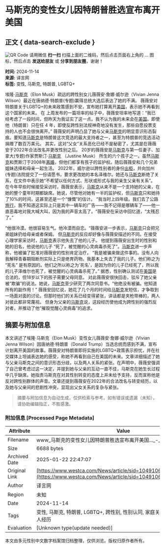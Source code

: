 # 马斯克的变性女儿因特朗普胜选宣布离开美国

## 正文 { data-search-exclude }


![QR Code](https://chart.googleapis.com/chart?chs=280x280&cht=qr&choe=UTF-8&chl=http%3A%2F%2Fwww.vancouverren.com%2Fpda%2Fnews%2Fop%3Dview%2Fsid%3D1049106%2Fapp%3Dweixin%2Fruid%3D1%2Flang%3Dschinese.html) 请用微信 **扫一扫** 扫描上面的二维码，然后点击页面右上角的 ... 图标，然后点击 **发送给朋友** 或 **分享到朋友圈**，谢谢！

**时间:** 2024-11-14  
**来源:** 译言网  
**标签:** 变性, 马斯克, 特朗普, LGBTQ+

埃隆·[马斯克](News/tags/tag=%C2%ED%CB%B9%BF%CB/lang=schinese.html?utm_source=westca&utm_medium=tag&utm_campaign=news_extend)（Elon Musk）疏远的跨性别女儿薇薇安·詹娜·威尔逊（Vivian Jenna Wilson）最近在唐纳德·特朗普(专题)赢得总统大选后表达了她的不满。 薇薇安对特朗普关于LGBTQ+的未来政策感到不安，宣布她打算离开[美国](News/tags/tag=%C3%C0%B9%FA/lang=schinese.html?utm_source=westca&utm_medium=tag&utm_campaign=news_extend)，表示她不再看到这个国家的未来。 在 上周发布的一篇坦率的帖子中，薇薇安坦率地写道：“我已经考虑了一段时间，但昨天为我证实了这一点。我不认为我的未来会在[美国](News/tags/tag=%C3%C0%B9%FA/lang=schinese.html?utm_source=westca&utm_medium=tag&utm_campaign=news_extend)。即使他（特朗普）只在任 4 年，即使反跨性别法规神奇地没有发生，那些自愿投票支持的人也不会很快离开。” 薇薇安的声明凸显了她与父亲[马斯克](News/tags/tag=%C2%ED%CB%B9%BF%CB/lang=schinese.html?utm_source=westca&utm_medium=tag&utm_campaign=news_extend)的明显意识形态裂痕。要知道[马斯克](News/tags/tag=%C2%ED%CB%B9%BF%CB/lang=schinese.html?utm_source=westca&utm_medium=tag&utm_campaign=news_extend)是特朗普这次竞选的最大支持者之一，甚至为特朗普的竞选活动捐赠了数百万美元。 其实，这对“父女”关系恶化已经不是秘密了，尤其是在薇薇安于2022年合法改名并更改性别之后。 20岁的薇薇安是[马斯克](News/tags/tag=%C2%ED%CB%B9%BF%CB/lang=schinese.html?utm_source=westca&utm_medium=tag&utm_campaign=news_extend)与第一任妻子、加拿大(专题)作家贾斯汀·[马斯克](News/tags/tag=%C2%ED%CB%B9%BF%CB/lang=schinese.html?utm_source=westca&utm_medium=tag&utm_campaign=news_extend) （Justine Musk） 所生的六个孩子之一。虽然[马斯克](News/tags/tag=%C2%ED%CB%B9%BF%CB/lang=schinese.html?utm_source=westca&utm_medium=tag&utm_campaign=news_extend)和贾斯汀于2008年[离婚](News/tags/tag=%C0%EB%BB%E9/lang=schinese.html?utm_source=westca&utm_medium=tag&utm_campaign=news_extend)，但他们都享有孩子的监护权。随后薇薇安和几个兄弟姐妹选择和母亲一起生活。 2022年，威尔逊以跨性别者的身份[出柜](News/tags/tag=%B3%F6%B9%F1/lang=schinese.html?utm_source=westca&utm_medium=tag&utm_campaign=news_extend)，并向加州(专题)法院提交了一份请愿书，要求更改她的本名泽维尔。她还与[马斯克](News/tags/tag=%C2%ED%CB%B9%BF%CB/lang=schinese.html?utm_source=westca&utm_medium=tag&utm_campaign=news_extend)断绝了关系，在文件中表示她“不希望以任何方式、形状或形式与我的亲生父亲有关系”。 在今年早些时候接受采访时，薇薇安表示，[马斯克](News/tags/tag=%C2%ED%CB%B9%BF%CB/lang=schinese.html?utm_source=westca&utm_medium=tag&utm_campaign=news_extend)从来不是一个支持她的父亲，在她的整个童年时期都缺席。她说，尽管他对她有一半的监护权，但[马斯克](News/tags/tag=%C2%ED%CB%B9%BF%CB/lang=schinese.html?utm_source=westca&utm_medium=tag&utm_campaign=news_extend)只和她待了10%的时间，这甚至还是一个“慷慨”的估计。 “我当时上四年级。我们去了公路[旅行](News/tags/tag=%C2%C3%D0%D0/lang=schinese.html?utm_source=westca&utm_medium=tag&utm_campaign=news_extend)，我不知道这实际上只是其中一辆车的广告——我不记得是哪辆车了——他一直恶毒地对我大喊大叫，因为我的声音太高了。“薇薇安在采访中回忆道，“太残忍了。”

“他很冷漠。他很容易生气。他冷漠而自恋。“薇薇安进一步表示，[马斯克](News/tags/tag=%C2%ED%CB%B9%BF%CB/lang=schinese.html?utm_source=westca&utm_medium=tag&utm_campaign=news_extend)只会把兄弟姐妹扔给母亲或者保姆。 但[马斯克](News/tags/tag=%C2%ED%CB%B9%BF%CB/lang=schinese.html?utm_source=westca&utm_medium=tag&utm_campaign=news_extend)的反应却好像与薇薇安描述的不同。在接受心理学家采访时，[马斯克](News/tags/tag=%C2%ED%CB%B9%BF%CB/lang=schinese.html?utm_source=westca&utm_medium=tag&utm_campaign=news_extend)表示他失去了他的儿子。 他提到薇薇安出生时的性别和她的旧名，他说他的儿子 “死了，被觉醒的心灵病毒杀死了”。[马斯克](News/tags/tag=%C2%ED%CB%B9%BF%CB/lang=schinese.html?utm_source=westca&utm_medium=tag&utm_campaign=news_extend)进一步声称，他被骗了批准对薇薇安的性别肯定治疗。 “我是被骗来做这件事的。没有人向我解释青春期阻断剂实际上只是绝育药物。我基本上失去了我的儿子。他们称之为 “死名” 是有原因的。他们之所以称之为'死名'，是因为你的儿子已经死了，所以我的儿子泽维尔也死了，被觉醒的心灵病毒杀死了。” 据悉，性别确认测试在[美国](News/tags/tag=%C3%C0%B9%FA/lang=schinese.html?utm_source=westca&utm_medium=tag&utm_campaign=news_extend)是合法的，但18岁以下的孩子需要父母同意。 对此薇薇安很快回击，驳斥了她父亲被“欺骗”的说法。她说，[马斯克](News/tags/tag=%C2%ED%CB%B9%BF%CB/lang=schinese.html?utm_source=westca&utm_medium=tag&utm_campaign=news_extend)至少研究了两次同意书。“他绝没有被骗。他知道所有的副作用！” 薇薇安回忆说，她花了几个月的时间给[马斯克](News/tags/tag=%C2%ED%CB%B9%BF%CB/lang=schinese.html?utm_source=westca&utm_medium=tag&utm_campaign=news_extend)发短信，才争取到一场面对面的讨论。但那时他们的关系已经变得紧张，讲话都是夹枪带棒的，两人对彼此都非常蔑视。 但身为父亲的[马斯克](News/tags/tag=%C2%ED%CB%B9%BF%CB/lang=schinese.html?utm_source=westca&utm_medium=tag&utm_campaign=news_extend)说，这段经历使他成为跨性别的强烈反对者，并推动了他“摧毁觉醒心灵病毒”的追求。
<!-- tcd_original_link https://www.westca.com/News/article/sid=1049106/lang=schinese.html -->


## 摘要与附加信息

<!-- tcd_abstract -->
本文讲述了埃隆·马斯克（Elon Musk）变性女儿薇薇安·詹娜·威尔逊（Vivian Jenna Wilson）因唐纳德·特朗普（Donald Trump）当选总统而感到不满，宣布计划离开美国的故事。薇薇安对特朗普即将实施的LGBTQ+政策表示担忧，并在社交媒体上坦诚表达她的感受，称她不再看到自己在美国的未来。文章详细描述了她与父亲马斯克之间的意识形态分歧，以及两人关系的紧张。在声明中，薇薇安强调了自己曾考虑过这一决定，并提到她与父亲的互动一直不佳，马斯克在她生长过程中几乎缺席。她指责马斯克在对其性别转变的态度上并未给予支持，反而宣称他是反对跨性别群体的声音。文章还提到薇薇安在2022年的合法改名与转变经历，以及她与父亲间的悲剧性冲突，显现出父女关系的复杂与紧张。
<!-- tcd_abstract_end -->

> 摘要与附加信息为自动生成，仅供检索与参考。如有错误或遗漏（未知），请协助编辑指正，不胜感激。

### 附加信息 [Processed Page Metadata]

| Attribute       | Value                                  |
|-----------------|----------------------------------------|
| Filename        | www_马斯克的变性女儿因特朗普胜选宣布离开美国..._-_加西网.md                             |
| Size            | 6688 bytes                           |
| Archived Date   | 2025-01-22 22:47:07                             |
| Original Link   | [https://www.westca.com/News/article/sid=1049106/lang=schinese.html](https://www.westca.com/News/article/sid=1049106/lang=schinese.html)                       |
| Author          | 译言网                               |
| Region          | 未知                               |
| Date            | 2024-11-14                                 |
| Tags            | 变性, 马斯克, 特朗普, LGBTQ+, 跨性别, 性别认同, 家庭关系, 社会政策, 人权, 个人经历                                 |
| Evaluation            | [Unknown type(update needed)]                                 |
<!-- tcd_table_end -->

本文由多元性别中文数字档案馆归档整理，仅供浏览。版权归原作者所有。
